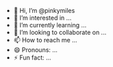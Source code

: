 - 👋 Hi, I’m @pinkymiles
- 👀 I’m interested in ...
- 🌱 I’m currently learning ...
- 💞️ I’m looking to collaborate on ...
- 📫 How to reach me ...
- 😄 Pronouns: ...
- ⚡ Fun fact: ...

<!---
pinkymiles/pinkymiles is a ✨ special ✨ repository because its `README.md` (this file) appears on your GitHub profile.
You can click the Preview link to take a look at your changes.
--->
